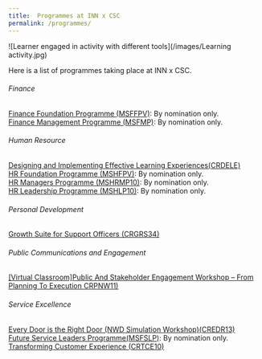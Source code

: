 ```yaml
---
title:  Programmes at INN x CSC
permalink: /programmes/
---
```

![Learner engaged in activity with different tools](/images/Learning activity.jpg)  
  
Here is a list of programmes taking place at INN x CSC. 

###### Finance
[Finance Foundation Programme (MSFFPV)](https://www.cscollege.gov.sg/programmes/pages/display%20programme.aspx?epid=w6fh1k845rwtjhwgwadfbmap3w): By nomination only.   
[Finance Management Programme (MSFMP)](https://www.cscollege.gov.sg/programmes/pages/display%20programme.aspx?epid=9gdfein5m6jm6gcb99cmel8phs): By nomination only.   

###### Human Resource 
[Designing and Implementing Effective Learning Experiences(CRDELE)](https://www.cscollege.gov.sg/programmes/Pages/Display%20Programme.aspx?ePID=tw7788nmvva2m5pprtgoprnpaa)  
[HR Foundation Programme (MSHFPV)](https://www.cscollege.gov.sg/programmes/pages/display%20programme.aspx?epid=tc4pfusclgj5gl1wu6wbud267e): By nomination only.  
[HR Managers Programme (MSHRMP10)](https://www.cscollege.gov.sg/programmes/pages/display%20programme.aspx?epid=snra8qs8n7wajcqdse66p7o8ki): By nomination only.  
[HR Leadership Programme (MSHLP10)](https://www.cscollege.gov.sg/programmes/pages/display%20programme.aspx?epid=42a5dr1hntmmpr5sa9wfqfed7a): By nomination only.     
   

###### Personal Development
[Growth Suite for Support Officers (CRGRS34)](https://www.cscollege.gov.sg/programmes/Pages/Display%20Programme.aspx?ePID=w8gq84v9rd5kpvnd3bmdabqi9w)  

###### Public Communications and Engagement
[[Virtual Classroom]Public And Stakeholder Engagement Workshop – From Planning To Execution CRPNW11)](https://www.cscollege.gov.sg/programmes/pages/display%20programme.aspx?epid=uko2t432o8istugcmqkfei22cs)  

###### Service Excellence
[Every Door is the Right Door (NWD Simulation Workshop)(CREDR13)](https://www.cscollege.gov.sg/programmes/pages/display%20programme.aspx?epid=iigb3n7jp3gnc17nvmhghem87e)  
[Future Service Leaders Programme(MSFSLP)](https://www.cscollege.gov.sg/programmes/pages/display%20programme.aspx?epid=rk5v7vvj35aie272luc17pn14m): By nomination only.   
[Transforming Customer Experience (CRTCE10)](https://www.cscollege.gov.sg/programmes/pages/display%20programme.aspx?epid=n3g31jl2ddug1ljt8m1l4fbtow)  
